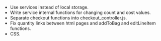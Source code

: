 - Use services instead of local storage.
- Write service internal functions for changing count and cost values.
- Separate checkout functions into checkout_controller.js.
- Fix quantity links between html pages and addToBag and editLineItem functions.
- CSS.
